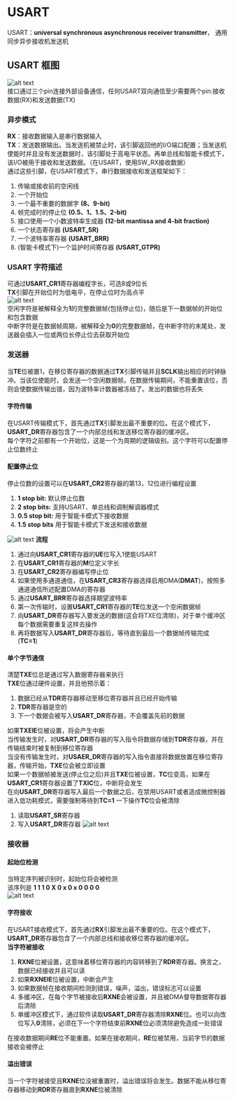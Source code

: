 # USART 
USART：**universal synchronous asynchronous receiver transmitter**， 通用同步异步接收机发送机   
## USART 框图
![alt text](<USART block diagram.png>)    
接口通过三个pin连接外部设备通信，任何USART双向通信至少需要两个pin:接收数据(RX)和发送数据(TX)    
### 异步模式 
**RX**：接收数据输入是串行数据输入   
**TX**：发送数据输出。当发送机被禁止时，该引脚返回他的I/O端口配置；当发送机使能时并且没有发送数据时，该引脚处于高电平状态。再单总线和智能卡模式下，该I/O被用于接收和发送数据。（在USART，使用SW_RX接收数据）    
通过这些引脚，在USART模式下，串行数据接收和发送框架如下：   
1. 传输或接收前的空闲线
2. 一个开始位
3. 一个最不重要的数据字 **(8、9-bit)**
4. 帧完成时的停止位 **(0.5、1、1.5、2-bit)**   
5. 接口使用一个小数波特率生成器 **(12-bit mantissa and 4-bit fraction)**
6. 一个状态寄存器 **(USART_SR)**
7. 一个波特率寄存器 **(USART_BRR)**
8. (智能卡模式下)一个监护时间寄存器 **(USART_GTPR)**   

### USART 字符描述
可通过**USART_CR1**寄存器编程字长，可选8或9位长    
**TX**引脚在开始位时为低电平，在停止位时为高点平      
![alt text](<Word length programming.png>)    
空闲字符是被解释全为**1**的完整数据帧(包括停止位)，随后是下一数据帧的开始位和包含数据    
中断字符是在数据帧周期，被解释全为**0**的完整数据帧，在中断字符的末尾处，发送器会插入一位或两位长停止位去获取开始位    
### 发送器
当**TE**位被置1，在移位寄存器的数据通过**TX**引脚传输并且**SCLK**输出相应的时钟脉冲。当该位使能时，会发送一个空闲数据帧。在数据传输期间，不能重置该位，否则会使数据传输出错，因为波特率计数器被冻结了。发出的数据也将丢失   
#### 字符传输
在USART传输模式下，首先通过**TX**引脚发出最不重要的位。在这个模式下，**USART_DR**寄存器包含了一个内部总线和发送移位寄存器的缓冲区。    
每个字符之前都有一个开始位，这是一个为周期的逻辑级别。这个字符可以配置停止位数终止    
#### 配置停止位
停止位数的设置可以在**USART_CR2**寄存器的第13，12位进行编程设置         
1. **1 stop bit:** 默认停止位数
2. **2 stop bits:** 支持USART、单总线和调制解调器模式
3. **0.5 stop bit:** 用于智能卡模式下接收数据   
4. **1.5 stop bits** 用于智能卡模式下发送和接收数据   

![alt text](<Configurable stop bits.png>)
**流程**   
1. 通过向**USART_CR1**寄存器的**UE**位写入1使能USART   
2. 在**USART_CR1**寄存器的**M**位定义字长    
3. 在**USART_CR2**寄存器编写停止位   
4. 如果使用多通道通信，在**USART_CR3**寄存器选择启用DMA(**DMAT**)，按照多通道通信所述配置DMA的寄存器  
5. 通过**USART_BRR**寄存器选择期望波特率    
6. 第一次传输时，设置**USART_CR1**寄存器的**TE**位发送一个空闲数据帧   
7. 向**USART_DR**寄存器写入要发送的数据(这会将TXE位清除)，对于单个缓冲区每个数据需要重复这样去操作   
8. 再将数据写入**USART_DR**寄存器后，等待直到最后一个数据帧传输完成(**TC=1**)
#### 单个字节通信
清楚**TXE**位总是通过写入数据寄存器来执行   
**TXE**位通过硬件设置，并且他预示着：
1. 数据已经从**TDR**寄存器移动至移位寄存器并且已经开始传输   
2. **TDR**寄存器是空的
3. 下一个数据会被写入**USART_DR**寄存器，不会覆盖先前的数据      

如果**TXEIE**位被设置，将会产生中断    
当传输发生时，对**USART_DR**寄存器的写入指令将数据存储到**TDR**寄存器，并在传输结束时被复制到移位寄存器     
当没有传输发生时，对**USAER_DR**寄存器的写入指令直接将数据放置在移位寄存器，传输开始，**TXE**位会被立即设置      
如果一个数据帧被发送(停止位之后)并且**TXE**位被设置，**TC**位变高，如果在**USART_CR1**寄存器设置了**TXIC**位，中断将会发生     
在向**USART_DR**寄存器写入最后一个数据之后，在禁用USART或者造成微控制器进入低功耗模式，需要强制等待到**TC=1**
一下操作**TC**位会被清除
1. 读取**USART_SR**寄存器
2. 写入**USART_DR**寄存器 
![alt text](<TC or TXE behavior when transmitting.png>)
### 接收器
#### 起始位检测
当特定序列被识别时，起始位将会被检测        
该序列是 **1 1 1 0 X 0 x 0 x 0 0 0 0**    
![alt text](<Start bit detection when oversampling.png>)
#### 字符接收   
在USART接收模式下，首先通过**RX**引脚发出最不重要的位。在这个模式下，**USART_DR**寄存器包含了一个内部总线和接收移位寄存器的缓冲区。      
**当字符被接收**    
1. **RXNE**位被设置，这意味着移位寄存器的内容转移到了**RDR**寄存器。换言之，数据已经接收并且可以读   
2. 如果**RXNEIE**位被设置，中断会产生
3. 如果数据帧在接收期间检测到错误，噪声，溢出，错误标志可以设置
4. 多缓冲区，在每个字节被接收后**RXNE**会被设置，并且被DMA督导数据寄存器后清除
5. 单缓冲区模式下，通过软件读取**USART_DR**寄存器清除**RXNE**位。也可以向改位写入**0**清除，必须在下一个字符结束前**RXNE**位必须清除避免造成一处错误    

在接收数据期间**RE**位不能重置。如果在接收期间，**RE**位被禁用，当前字节的数据接收会被停止    
#### 溢出错误
当一个字符被接受且**RXNE**位没被重置时，溢出错误将会发生。数据不能从移位寄存器移动到**RDR**寄存器直到**RXNE**位被清除
 